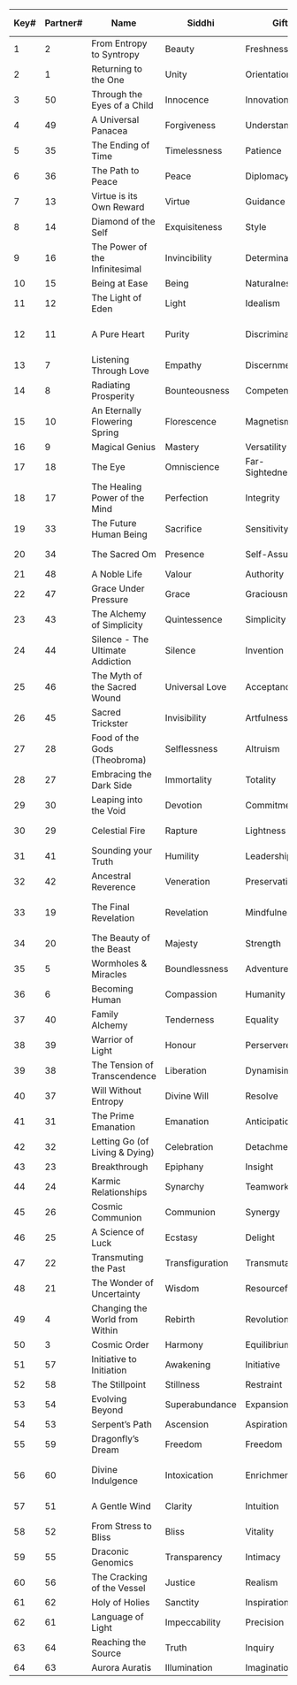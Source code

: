| Key# | Partner# | Name | Siddhi | Gift | Shadow | Reactive | Repressive | Codon Ring | Physiology | Amino Acid |
|---|---|---|---|---|---|---|---|---|---|---|
|1|2|From Entropy to Syntropy|Beauty|Freshness|Entropy|Frenetic|Depressive|Fire|Liver|Leucine|
|2|1|Returning to the One|Unity|Orientation|Dislocation|Regimented|Lost|Water|Sternum|Phenylalanine|
|3|50|Through the Eyes of a Child|Innocence|Innovation|Chaos|Disordered|Stickling|Life & Death|Navel|Leucine|
|4|49|A Universal Panacea|Forgiveness|Understanding|Intolerance|Nit-Picking|Apathetic|Union|Neocortex|Valine|
|5|35|The Ending of Time|Timelessness|Patience|Impatience|Pushy|Pessimistic|Light|Sacral Plexus|Threonine|
|6|36|The Path to Peace|Peace|Diplomacy|Conflict|Tactless|Over-Attentive|Alchemy|Mesenteric Plexus (Lumbar Ganglia)|Glycine|
|7|13|Virtue is its Own Reward|Virtue|Guidance|Division|Dictatorial|Hidden|Union|Diaphragm|Valine|
|8|14|Diamond of the Self|Exquisiteness|Style|Mediocrity|Artificial|Wooden|Water|Thyroid (Adam’s Apple)|Phenylalanine|
|9|16|The Power of the Infinitesimal|Invincibility|Determination|Inertia|Diverted|Reluctant|Light|Sacral Plexus|Threonine|
|10|15|Being at Ease|Being|Naturalness|Self-Obsession|Narcissistic|Self-Denying|Humanity|Heart|Arginine|
|11|12|The Light of Eden|Light|Idealism|Obscurity|Deluded|Fantasising|Light|Pituitary Gland|Threonine|
|12|11|A Pure Heart|Purity|Discrimination|Vanity|Malicious|Elitist|Secrets|Thyroid|None (Terminator Codon)|
|13|7|Listening Through Love|Empathy|Discernment|Discord|Narrow-Minded|Permissive|Purification|Amygdala|Glutamine|
|14|8|Radiating Prosperity|Bounteousness|Competence|Compromise|Enslaved|Impotent|Fire|Small intestine|Lysine|
|15|10|An Eternally Flowering Spring|Florescence|Magnetism|Dullness|Extremist|Empty|Seeking|Liver|Serine|
|16|9|Magical Genius|Mastery|Versatility|Indifference|Self-Delusion|Gullibility|Prosperity|Parathyroid|Cysteine|
|17|18|The Eye|Omniscience|Far-Sightedness|Opinion|Opinionated|Self-Critical|Humanity|Pituitary Gland|Arginine|
|18|17|The Healing Power of the Mind|Perfection|Integrity|Judgement|Superiority|Inferiority|Matter|Lymphatic System|Alanine|
|19|33|The Future Human Being|Sacrifice|Sensitivity|Co-Dependence|Isolated|Needy|Gaia|Body Hair|Isoleucine|
|20|34|The Sacred Om|Presence|Self-Assurance|Superficiality|Hectic|Absent|Life & Death|Brain Stem (Medulla)|Leucine|
|21|48|A Noble Life|Valour|Authority|Control|Controlling|Submissive|Humanity|Lungs|Argini|
|22|47|Grace Under Pressure|Grace|Graciousness|Dishonour|Inappropriate|Proper|Divinity|Solar Plexus (Cranial Ganglia)|Proline|
|23|43|The Alchemy of Simplicity|Quintessence|Simplicity|Complexity|Fragmented|Dumb|Life & Death|Throat (Thyroid)|Leucine|
|24|44|Silence - The Ultimate Addiction|Silence|Invention|Addiction|Anxiety|Frozen|Life & Death|Neocortex|Leucine|
|25|46|The Myth of the Sacred Wound|Universal Love|Acceptance|Constriction|Cold|Ignorant|Humanity|Heart|Arginine|
|26|45|Sacred Trickster|Invisibility|Artfulness|Pride|Boastful|Manipulative|Light|Thymus Gland|Threonine|
|27|28|Food of the Gods (Theobroma)|Selflessness|Altruism|Selfishness|Self-Centred|Self-Sacrificing|Life & Death|Sacral Plexus|Leucine|
|28|27|Embracing the Dark Side|Immortality|Totality|Purposelessness|Gambling|Hollow|Illusion|Kidneys|Asparaginic Acid|
|29|30|Leaping into the Void|Devotion|Commitment|Half-Heartedness|Unreliable|Over-Committing|Union|Sacral Plexus|Valine|
|30|29|Celestial Fire|Rapture|Lightness|Desire|Flippant|Over-Serious|Purification|Solar Plexus/Digestion|Glutamine|
|31|41|Sounding your Truth|Humility|Leadership|Arrogance|Scornful|Deferring|No Return|Throat/Thyroid|Tyrosine|
|32|42|Ancestral Reverence|Veneration|Preservation|Failure|Disjointed|Fundamentalist|Illusion|Spleen|Asparaginic Acid|
|33|19|The Final Revelation|Revelation|Mindfulness|Forgetting|Censorious|Reserved|Trials|Throat/Thyroid|None (Terminator Codon)|
|34|20|The Beauty of the Beast|Majesty|Strength|Force|Bullish|Self-Effacing|Destiny|Sacral Plexus|Asparagine|
|35|5|Wormholes & Miracles|Boundlessness|Adventure|Hunger|Manic|Bored|Miracles|Thyroid/Parathyroid|Tryptophan|
|36|6|Becoming Human|Compassion|Humanity|Turbulence|Crisis Prone|Nervousness|Divinity|Solar Plexus|Proline|
|37|40|Family Alchemy|Tenderness|Equality|Weakness|Cruel|Over-Sentimetal|Divinity|Solar Plexus (Dorsal Ganglia)|Proline|
|38|39|Warrior of Light|Honour|Perserverence|Struggle|Aggressive|Defeatist|Humanity|Adrenals|Arginine|
|39|38|The Tension of Transcendence|Liberation|Dynamisim|Provocation|Provocative|Trapped|Seeking|Adrenals|Serine|
|40|37|Will Without Entropy|Divine Will|Resolve|Exhaustion|Contemptuous|Acquiescent|Alchemy|Stomach|Glycine|
|41|31|The Prime Emanation|Emanation|Anticipation|Fantasy|Hyperactive|Dreamy|Origin|Adrenals|Methionine (Initiator)|
|42|32|Letting Go (of Living & Dying)|Celebration|Detachment|Expectation|Flaky|Grasping|Life & Death|Sacral Plexus|Leucine|
|43|23|Breakthrough|Epiphany|Insight|Deafness|Noisy|Worried|Destiny|Inner Ear|Asparagine|
|44|24|Karmic Relationships|Synarchy|Teamwork|Interference|Misjudging|Distrustful|Illuminati|Immune System|Glutamic Acid|
|45|26|Cosmic Communion|Communion|Synergy|Dominance|Pompous|Timid|Prosperity|Thyroid|Cysteine|
|46|25|A Science of Luck|Ecstasy|Delight|Seriousness|Frivolous|Frigid|Matter|Blood|Alanine|
|47|22|Transmuting the Past|Transfiguration|Transmutation|Oppression|Dogmatic|Hopeless|Alchemy|Neocortex|Glycine|
|48|21|The Wonder of Uncertainty|Wisdom|Resourcefulness|Inadequacy|Unscrupulous|Bland|Matter|Lymphatic System (Spleen)|Alanine|
|49|4|Changing the World from Within|Rebirth|Revolution|Reaction|Rejecting|Inert|Whirlwind|Solar Plexus|Histidine|
|50|3|Cosmic Order|Harmony|Equilibrium|Corruption|Irresponsible|Overloaded|Illuminati|Immune System|Glutamic Acid|
|51|57|Initiative to Initiation|Awakening|Initiative|Agitation|Hostile|Cowardly|Humanity|Gallbladder (Hepatic vein)|Arginine|
|52|58|The Stillpoint|Stillness|Restraint|Stress|Restless|Stuck|Seeking|Perineum|Serine|
|53|54|Evolving Beyond|Superabundance|Expansion|Immaturity|Fickle|Solemn|Seeking|Urogenital Diaphragm|Serine|
|54|53|Serpent’s Path|Ascension|Aspiration|Greed|Greedy|Unambitious|Seeking|Tailbone|Serine|
|55|59|Dragonfly’s Dream|Freedom|Freedom|Victimisation|Faking Freedom|Losing Attitude|Whirlwind|Solar Plexus|Histidine|
|56|60|Divine Indulgence|Intoxication|Enrichment|Distraction|Overstimulated|Sullen|Trials|Thyroid/Parathyroid|None (Terminator Codon)|
|57|51|A Gentle Wind|Clarity|Intuition|Unease|Impetuous|Hesitant|Matter|Cranial Ganglia (Belly)|Alanine|
|58|52|From Stress to Bliss|Bliss|Vitality|Dissatisfaction|Interfering|None|Seeking|Perineum|Serine|
|59|55|Draconic Genomics|Transparency|Intimacy|Dishonesty|Intrusive|Excluded|Union|Sacral Plexus (Sexual Organs)|Valine|
|60|56|The Cracking of the Vessel|Justice|Realism|Limitation|Rigid|Unstructured|Gaia|Colon|Isoleucine|
|61|62|Holy of Holies|Sanctity|Inspiration|Psychosis|Fanatical|Disenchanted|Gaia|Pineal Gland|Isoleucine|
|62|61|Language of Light|Impeccability|Precision|Intellect|Pedantic|Obsessive|No Return|Oesophagus/Thyroid|Tyrosine|
|63|64|Reaching the Source|Truth|Inquiry|Doubt|Suspicion|Self Doubt|Divinity|Pineal Gland|Proline|
|64|63|Aurora Auratis|Illumination|Imagination|Confusion|Confused|Imitating|Alchemy|Pineal Gland|Glycine|